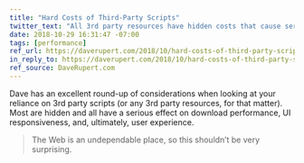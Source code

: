 ```yaml
---
title: "Hard Costs of Third-Party Scripts"
twitter_text: "All 3rd party resources have hidden costs that cause serious problems for users in terms of download performance, UI responsiveness, and, ultimately, user experience"
date: 2018-10-29 16:31:47 -07:00
tags: [performance]
ref_url: https://daverupert.com/2018/10/hard-costs-of-third-party-scripts/
in_reply_to: https://daverupert.com/2018/10/hard-costs-of-third-party-scripts/
ref_source: DaveRupert.com
---
```


Dave has an excellent round-up of considerations when looking at your reliance on 3rd party scripts (or any 3rd party resources, for that matter). Most are hidden and all have a serious effect on download performance, UI responsiveness, and, ultimately, user experience.

> The Web is an undependable place, so this shouldn’t be very surprising.